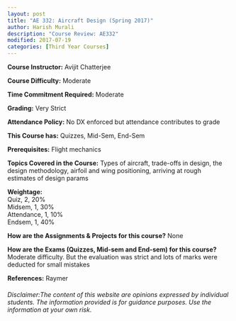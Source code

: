 ```yaml
---
layout: post
title: "AE 332: Aircraft Design (Spring 2017)"
author: Harish Murali
description: "Course Review: AE332"
modified: 2017-07-19
categories: [Third Year Courses]
---
```


**Course Instructor:** Avijit Chatterjee

**Course Difficulty:** Moderate

**Time Commitment Required:** Moderate

**Grading:** Very Strict

**Attendance Policy:** No DX enforced but attendance contributes to grade

**This Course has:** Quizzes, Mid-Sem, End-Sem

**Prerequisites:** Flight mechanics

**Topics Covered in the Course:**
Types of aircraft, trade-offs in design, the design methodology, airfoil and wing positioning, arriving at rough estimates of design params

**Weightage:**  
Quiz, 2, 20%  
Midsem, 1, 30%  
Attendance, 1, 10%  
Endsem, 1, 40%

**How are the Assignments & Projects for this course?**
None

**How are the Exams (Quizzes, Mid-sem and End-sem) for this course?**
Moderate difficulty. But the evaluation was strict and lots of marks were deducted for small mistakes

**References:**
Raymer

###### Disclaimer:The content of this website are opinions expressed by individual students. The information provided is for guidance purposes. Use the information at your own risk.
